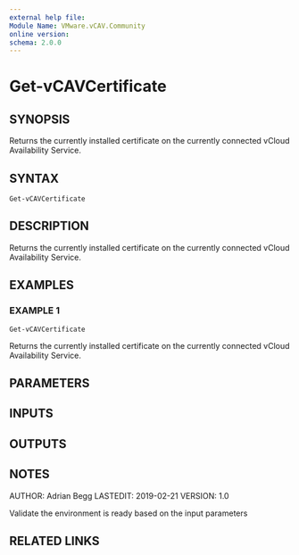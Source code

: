 ```yaml
---
external help file:
Module Name: VMware.vCAV.Community
online version:
schema: 2.0.0
---
```


# Get-vCAVCertificate

## SYNOPSIS
Returns the currently installed certificate on the currently connected vCloud Availability Service.

## SYNTAX

```
Get-vCAVCertificate
```

## DESCRIPTION
Returns the currently installed certificate on the currently connected vCloud Availability Service.

## EXAMPLES

### EXAMPLE 1
```
Get-vCAVCertificate
```

Returns the currently installed certificate on the currently connected vCloud Availability Service.

## PARAMETERS

## INPUTS

## OUTPUTS

## NOTES
AUTHOR: Adrian Begg
LASTEDIT: 2019-02-21
VERSION: 1.0

Validate the environment is ready based on the input parameters

## RELATED LINKS
